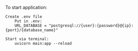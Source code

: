 To start application:

    Create .env file
        Put in .env:
        URL_DATABASE = "postgresql://{user}:{password}@{ip}:{port}/{database_name}"

    Start via terminal:
        uvicorn main:app --reload 

